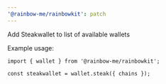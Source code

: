 ```yaml
---
'@rainbow-me/rainbowkit': patch
---
```


Add Steakwallet to list of available wallets

Example usage:

```tsx
import { wallet } from '@rainbow-me/rainbowkit';

const steakwallet = wallet.steak({ chains });
```
